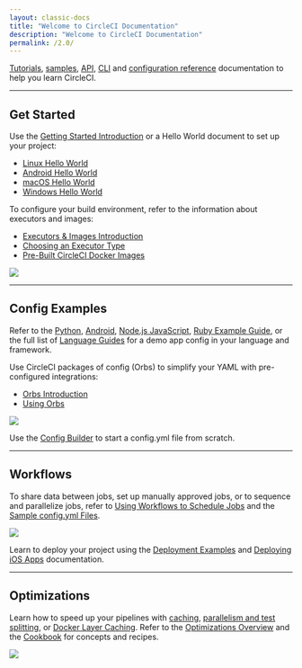 ```yaml
---
layout: classic-docs
title: "Welcome to CircleCI Documentation"
description: "Welcome to CircleCI Documentation"
permalink: /2.0/
---
```


<a href="/docs/2.0/tutorials/">Tutorials</a>, <a href="/docs/2.0/sample-config/">samples</a>, <a href="/docs/api/v2/">API</a>, <a href="/docs/2.0/local-cli-getting-started/">CLI</a> and <a href="/docs/2.0/configuration-reference/">configuration reference</a> documentation to help you learn CircleCI.

<hr class="hidden-xs" />

<div class="row">
  <div class="col-xs-12 col-sm-6">
    <h2>Get Started</h2>
    <p>Use the <a href="/docs/2.0/getting-started/">Getting Started Introduction</a> or a Hello World document to set up your project:</p>
    <ul>
      <li><a href="/docs/2.0/hello-world/">Linux Hello World</a></li>
      <li><a href="/docs/2.0/hello-world/#hello-world-for-android">Android Hello World</a></li>
      <li><a href="/docs/2.0/hello-world-macos/">macOS Hello World</a></li>
      <li><a href="/docs/2.0/hello-world-windows/">Windows Hello World</a></li>
    </ul>
    <p>To configure your build environment, refer to the information about executors and images:</p>
    <ul>
      <li><a href="/docs/2.0/executor-intro/">Executors & Images Introduction</a></li>
      <li><a href="/docs/2.0/executor-types/">Choosing an Executor Type</a></li>
      <li><a href="/docs/2.0/circleci-images/">Pre-Built CircleCI Docker Images</a></li>
    </ul>
  </div>
  <div class="col-xs-12 col-sm-6">
     <a href="/docs/2.0/executor-intro/"><img src="{{ site.baseurl }}/assets/img/docs/executor_types.png"></a>

  </div>
  <div class="col-xs-12">
    <hr />
  </div>
  <div class="col-xs-12 col-sm-6">
    <h2>Config Examples</h2>
    <p>Refer to the <a href="/docs/2.0/language-python/">Python</a>, <a href="/docs/2.0/language-android/">Android</a>, <a href="/docs/2.0/language-javascript/">Node.js JavaScript</a>, <a href="/docs/2.0/language-ruby/">Ruby Example Guide</a>, or the full list of <a href="/docs/2.0/demo-apps/">Language Guides</a> for a demo app config in your language and framework.</p>
    <p>Use CircleCI packages of config (Orbs) to simplify your YAML with pre-configured integrations:</p>
    <ul>
        <li><a href="/docs/2.0/orb-intro/">Orbs Introduction</a></li>
        <li><a href="/docs/2.0/using-orbs/">Using Orbs</a></li>
    </ul>

  </div>
  <div class="col-xs-12 col-sm-6">
    <a href="/docs/config-builder/"><img src="{{ site.baseurl }}/assets/img/docs/config_builder.png"></a>
    <p>Use the <a href="/docs/config-builder/">Config Builder</a> to start a config.yml file from scratch. </p>
    </div>
  <div class="col-xs-12">
    <hr />
  </div>
  <div class="col-xs-12 col-sm-6">
    <h2>Workflows</h2>
    <p>To share data between jobs, set up manually approved jobs, or to sequence and parallelize jobs, refer to <a href="/docs/2.0/workflows/">Using Workflows to Schedule Jobs</a> and the <a href="/docs/2.0/sample-config/">Sample config.yml Files</a>.</p>
  </div>
  <div class="col-xs-12 col-sm-6">
    <a href="/docs/2.0/workflows/"><img src="{{ site.baseurl }}/assets/img/docs/workflows-new-ui.png"></a>
    <p>Learn to deploy your project using the <a href="/docs/2.0/deployment-examples/">Deployment Examples</a> and <a href="/docs/2.0/deploying-ios">Deploying iOS Apps</a> documentation.</p>
  </div>
  <div class="col-xs-12">
      <hr />
  </div>
    <div class="col-xs-12 col-sm-6">
      <h2>Optimizations</h2>
      <p>Learn how to speed up your pipelines with <a href="/docs/2.0/caching/">caching</a>, <a href="/docs/2.0/parallelism-faster-jobs/">parallelism and test splitting</a>, or <a href="/docs/2.0/docker-layer-caching/">Docker Layer Caching</a>. Refer to the <a href="/docs/2.0/optimizations/">Optimizations Overview</a> and the <a href="/docs/2.0/optimizations-cookbook/">Cookbook</a> for concepts and recipes.</p>
    </div>
    <div class="col-xs-12 col-sm-6">
      <a href="/docs/2.0/optimizations"><img src="{{ site.baseurl }}/assets/img/docs/optimize-png.png"></a>
      </div>  
</div>
